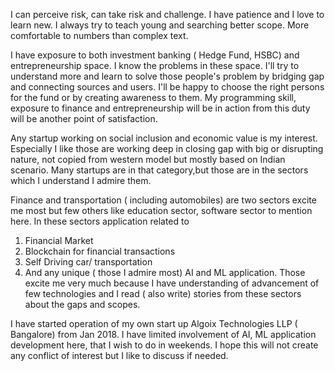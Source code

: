 I can perceive risk, can take risk and challenge. I have patience and I love to learn new.  I always try to teach young and searching better scope.  More comfortable to numbers than complex text.

I have exposure to both investment banking ( Hedge Fund, HSBC) and entrepreneurship space. I know the problems in these space. I'll try to understand more and learn to solve those people's problem by bridging gap and connecting sources and users.  I'll be happy to choose the right persons for the fund or by creating awareness to them. My programming skill, exposure to finance and entrepreneurship  will be in action from this duty will be another point of satisfaction.  

Any startup working on social inclusion and economic value is my interest. Especially I like those are  working deep in closing gap  with big or disrupting nature, not copied from western model but mostly based on Indian scenario.  Many startups are in that category,but those are in the sectors which I understand I admire them. 

Finance and transportation ( including automobiles) are two sectors excite me most but few others like education sector, software sector to mention here. In these sectors application related to 
1. Financial Market
2. Blockchain for financial transactions
3. Self Driving car/ transportation
4. And any unique  ( those I admire most) AI and ML application. 
Those  excite me very much because I have understanding of advancement of few technologies and I read ( also write) stories from these sectors about the gaps and scopes. 

I have started operation of my own start up Algoix Technologies LLP ( Bangalore) from Jan 2018. I have limited involvement of AI, ML application development here, that I wish to do in weekends. I hope this will not create any conflict of interest but I like to discuss if needed. 

